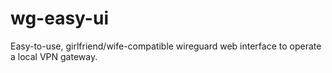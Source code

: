 # wg-easy-ui
Easy-to-use, girlfriend/wife-compatible wireguard web interface to operate a local VPN gateway.
